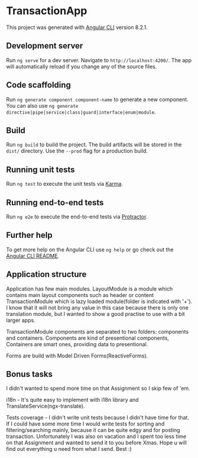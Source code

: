 # TransactionApp

This project was generated with [Angular CLI](https://github.com/angular/angular-cli) version 8.2.1.

## Development server

Run `ng serve` for a dev server. Navigate to `http://localhost:4200/`. The app will automatically reload if you change any of the source files.

## Code scaffolding

Run `ng generate component component-name` to generate a new component. You can also use `ng generate directive|pipe|service|class|guard|interface|enum|module`.

## Build

Run `ng build` to build the project. The build artifacts will be stored in the `dist/` directory. Use the `--prod` flag for a production build.

## Running unit tests

Run `ng test` to execute the unit tests via [Karma](https://karma-runner.github.io).

## Running end-to-end tests

Run `ng e2e` to execute the end-to-end tests via [Protractor](http://www.protractortest.org/).

## Further help

To get more help on the Angular CLI use `ng help` or go check out the [Angular CLI README](https://github.com/angular/angular-cli/blob/master/README.md).


## Application structure

Application has few main modules.
LayoutModule is a module which contains main layout components such as header or content
TransactionModule which is lazy loaded module(folder is indicated with '+'). I know that it will not bring any value in this case because there is only one translation module, but I wanted to show a good practise to use with a bit larger apps.

TransactionModule components are separated to two folders: components and containers. Components are kind of presentional components, Containers are smart ones, providing data to presentional.

Forms are build with Model Driven Forms(ReactiveForms).

## Bonus tasks

I didn't wanted to spend more time on that Assignment so I skip few of 'em.

i18n - It's quite easy to implement with i18n library and TranslateService(ngx-translate).

Tests coverage - I didn't write unit tests because I didn't have time for that. If I could have some more time I would write tests for sorting and filtering/searching mainly, because it can be quite edgy and for posting transaction.
Unfortunately I was also on vacation and I spent too less time on that Assignment and wanted to send it to you before Xmas.
Hope u will find out everything u need from what I send. Best :)
